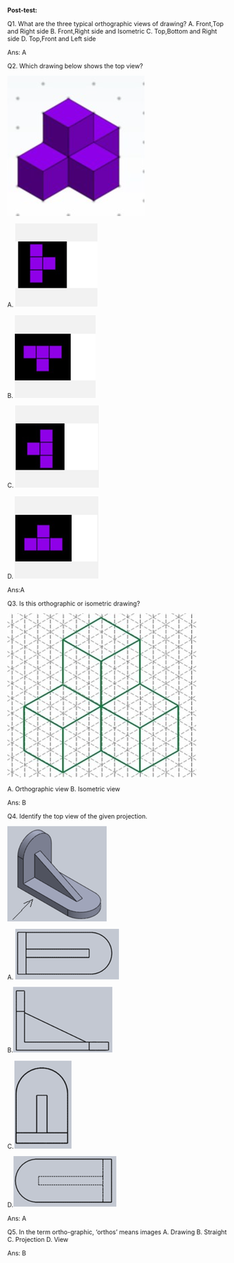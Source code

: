 **Post-test:**

Q1. What are the three typical orthographic views of drawing?
A. Front,Top and Right side
B. Front,Right side and Isometric
C. Top,Bottom and Right side
D. Top,Front and Left side

Ans: A

Q2. Which drawing below shows the top view?

![Capture1](./images/image13.png)

A. ![Capture1](./images/image28.png)

B. ![Capture1](./images/image30.png)

C. ![Capture1](./images/image24.png)

D. ![Capture1](./images/image20.png)

Ans:A

Q3. Is this orthographic or isometric drawing?

![Capture1](./images/image25.png)

A. Orthographic view
B. Isometric view

Ans: B

Q4. Identify the top view of the given projection.

![Capture1](./images/image18.png)

A. ![Capture1](./images/image23.png)

B.![Capture1](./images/image11.png)

C.![Capture1](./images/image3.png)

D.![Capture1](./images/image4.png)

Ans: A

Q5. In the term ortho-graphic, ‘orthos’ means images
A. Drawing
B. Straight
C. Projection
D. View

Ans: B
